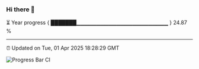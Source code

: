 ### Hi there 👋

⏳ Year progress { ███████▁▁▁▁▁▁▁▁▁▁▁▁▁▁▁▁▁▁▁▁▁▁▁ } 24.87 %

---

⏰ Updated on Tue, 01 Apr 2025 18:28:29 GMT

![Progress Bar CI](https://github.com/liununu/liununu/workflows/Progress%20Bar%20CI/badge.svg)
